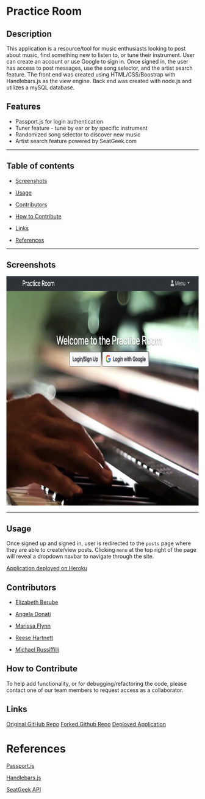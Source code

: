 # Practice Room
## Description

This application is a resource/tool for music enthusiasts looking to post about music, find something new to listen to, or tune their instrument. User can create an account or use Google to sign in.
Once signed in, the user has access to post messages, use the song selector, and the artist search feature.  The front end was created using HTML/CSS/Boostrap with Handlebars.js as the view engine. Back end was created with node.js and utilizes a mySQL database. 


## Features

* Passport.js for login authentication
* Tuner feature - tune by ear or by specific instrument
* Randomized song selector to discover new music
* Artist search feature powered by SeatGeek.com

---

## Table of contents

* [Screenshots](#screenshots)

* [Usage](#usage)

* [Contributors](#contributors)

* [How to Contribute](#how-to-contribute)

* [Links](#links)


* [References](#references)

---
## Screenshots
<img src="public/img/updated-screen-shot.png" alt="drawing" height="600" width="700"/>
<!-- ![image](./public/img/updated-screen-shot.png) -->

--- 

## Usage

Once signed up and signed in, user is redirected to the `posts` page where they are able to create/view posts. Clicking `menu` at the top right of the page will reveal a dropdown navbar to navigate through the site.

[Application deployed on Heroku](http://tranquil-eyrie-98828.herokuapp.com/) 

## Contributors

* [Elizabeth Berube](https://github.com/elizabethdberube)

* [Angela Donati](https://github.com/a-donati)

* [Marissa Flynn](https://github.com/ottercreektourism)

* [Reese Hartnett](https://github.com/pasfrad)

* [Michael Russiffilli](https://github.com/AllDeus)

## How to Contribute

To help add functionality, or for debugging/refactoring the code, please contact one of our team members to request access as a collaborator.

## Links

[Original GitHub Repo](https://github.com/AllDeus/PracticeRoom) 
[Forked Github Repo](https://github.com/a-donati/PracticeRoom)
[Deployed Application](http://tranquil-eyrie-98828.herokuapp.com/) 


# References 

[Passport.js](https://www.passportjs.org/)

[Handlebars.js](https://www.npmjs.com/package/handlebars)

[SeatGeek API](http://platform.seatgeek.com/)
